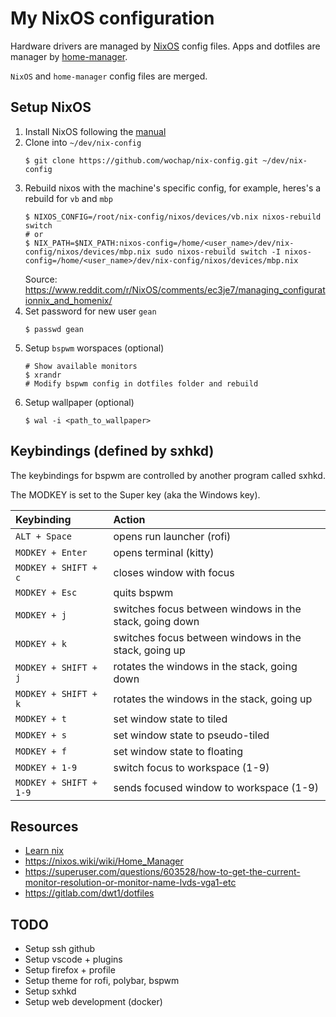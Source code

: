 # My NixOS configuration

Hardware drivers are managed by [NixOS](https://nixos.org/) config files.
Apps and dotfiles are manager by [home-manager](https://github.com/nix-community/home-manager).

`NixOS` and `home-manager` config files are merged.

## Setup NixOS

1. Install NixOS following the [manual](https://nixos.org/manual/nixos/stable/index.html#ch-installation)
1. Clone into `~/dev/nix-config`
    ```
    $ git clone https://github.com/wochap/nix-config.git ~/dev/nix-config
    ```
1. Rebuild nixos with the machine's specific config, for example, heres's a rebuild for `vb` and `mbp`
    ```
    $ NIXOS_CONFIG=/root/nix-config/nixos/devices/vb.nix nixos-rebuild switch
    # or
    $ NIX_PATH=$NIX_PATH:nixos-config=/home/<user_name>/dev/nix-config/nixos/devices/mbp.nix sudo nixos-rebuild switch -I nixos-config=/home/<user_name>/dev/nix-config/nixos/devices/mbp.nix
    ```
    Source: https://www.reddit.com/r/NixOS/comments/ec3je7/managing_configurationnix_and_homenix/
1. Set password for new user `gean`
    ```
    $ passwd gean
    ```
1. Setup `bspwm` worspaces (optional)
    ```
    # Show available monitors
    $ xrandr
    # Modify bspwm config in dotfiles folder and rebuild
    ```
1. Setup wallpaper (optional)
    ```
    $ wal -i <path_to_wallpaper>
    ```

## Keybindings (defined by sxhkd)

The keybindings for bspwm are controlled by another program called sxhkd.

The MODKEY is set to the Super key (aka the Windows key).

| Keybinding | Action |
| :--- | :--- |
| `ALT + Space` | opens run launcher (rofi) |
| `MODKEY + Enter` | opens terminal (kitty) |
| `MODKEY + SHIFT + c` | closes window with focus |
| `MODKEY + Esc` | quits bspwm |
| `MODKEY + j` | switches focus between windows in the stack, going down |
| `MODKEY + k` | switches focus between windows in the stack, going up |
| `MODKEY + SHIFT + j` | rotates the windows in the stack, going down|
| `MODKEY + SHIFT + k` | rotates the windows in the stack, going up |
| `MODKEY + t` | set window state to tiled |
| `MODKEY + s` | set window state to pseudo-tiled |
| `MODKEY + f` | set window state to floating |
| `MODKEY + 1-9` | switch focus to workspace (1-9) |
| `MODKEY + SHIFT + 1-9` | sends focused window to workspace (1-9) |

## Resources

* [Learn nix](https://nixcloud.io/tour/?id=3)
* https://nixos.wiki/wiki/Home_Manager
* https://superuser.com/questions/603528/how-to-get-the-current-monitor-resolution-or-monitor-name-lvds-vga1-etc
* https://gitlab.com/dwt1/dotfiles

## TODO

* Setup ssh github
* Setup vscode + plugins
* Setup firefox + profile
* Setup theme for rofi, polybar, bspwm
* Setup sxhkd
* Setup web development (docker)    
